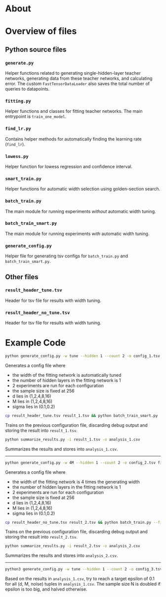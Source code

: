 # About
# Overview of files
## Python source files
### `generate.py`
Helper functions related to generating single-hidden-layer teacher networks, generating data from these teacher networks, and calculating error.
The custom `FastTensorDataLoader` also saves the total number of queries to datapoints.
### `fitting.py`
Helper functions and classes for fitting teacher networks.
The main entrypoint is `train_one_model`.

### `find_lr.py`
Contains helper methods for automatically finding the learning rate (`find_lr`).

### `lowess.py`
Helper function for lowess regression and confidence interval.

### `smart_train.py`
Helper functions for automatic width selection using golden-section search.

### `batch_train.py`
The main module for running experiments *without* automatic width tuning.

### `batch_train_smart.py`
The main module for running experiments *with* automatic width tuning.

### `generate_config.py`
Helper file for generating tsv configs for `batch_train.py` and `batch_train_smart.py`.

## Other files
### `result_header_tune.tsv`
Header for tsv file for results with width tuning.

### `result_header_no_tune.tsv`
Header for tsv file for results with width tuning.

# Example Code
```bash
python generate_config.py -w tune --hidden 1 --count 2 -o config_1.tsv fixed-N -N 256 -d 16 -M 16 -n 0.1 0.2
```
Generates a config file where
- the width of the fitting network is automatically tuned
- the number of hidden layers in the fitting network is 1
- 2 experiments are run for each configuration
- the sample size is fixed at 256
- d lies in (1,2,4,8,16)
- M lies in (1,2,4,8,16)
- sigma lies in (0.1,0.2)

```bash
cp result_header_tune.tsv result_1.tsv && python batch_train_smart.py --file config_1.tsv 2>/dev/null >> result_1.tsv
```
Trains on the previous configuration file, discarding debug output and storing the result into `result_1.tsv`.

```bash
python summarize_results.py -i result_1.tsv -o analysis_1.csv
```
Summarizes the results and stores into `analysis_1.csv`.

---------- 

```bash
python generate_config.py -w 4M --hidden 1 --count 2 -o config_2.tsv fixed-N -N 256 -d 16 -M 16 -n 0.1 0.2
```
Generates a config file where
- the width of the fitting network is 4 times the generating width
- the number of hidden layers in the fitting network is 1
- 2 experiments are run for each configuration
- the sample size is fixed at 256
- d lies in (1,2,4,8,16)
- M lies in (1,2,4,8,16)
- sigma lies in (0.1,0.2)

```bash
cp result_header_no_tune.tsv result_2.tsv && python batch_train.py --file config_2.tsv 2>/dev/null >> result_2.tsv
```
Trains on the previous configuration file, discarding debug output and storing the result into `result_2.tsv`.

```bash
python summarize_results.py -i result_2.tsv -o analysis_2.csv
```
Summarizes the results and stores into `analysis_2.csv`.

----- 

```bash
python3 generate_config.py -w tune --hidden 1 --count 2 -o config_3.tsv target-epsilon -e 0.1 -f analysis_1.csv
```
Based on the results in `analysis_1.csv`, try to reach a target epsilon of 0.1 for all (d, M, noise) tuples in `analysis_1.csv`.
The sample size N is doubled if epsilon is too big, and halved otherwise.
